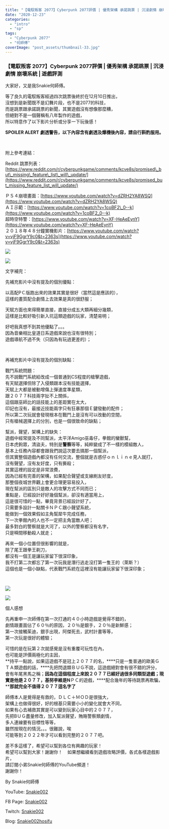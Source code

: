 ```yaml
---
title: "【電馭叛客 2077】Cyberpunk 2077評價 | 優秀架構 承諾跳票 | 沉浸劇情 崩壞系統 | 遊戲評測"
date: "2020-12-23"
categories: 
  - "intro"
  - "sp"
tags: 
  - "Cyberpunk 2077"
  - "何師傅"
coverImage: "post_assets/thumbnail-33.jpg"
---
```


### 【電馭叛客 2077】Cyberpunk 2077評價 | 優秀架構 承諾跳票 | 沉浸劇情 崩壞系統 | 遊戲評測


大家好，又是我Snakie何師傅。  

  
等了良久的電馭叛客經過四次跳票後終於在12月10日推出，  
沒想到是新聞既不是幻舞片段，也不是2077的科技，  
而是跳票跟承諾跳票的新聞，其實遊戲沒有想像那麼糟，  
但絕對不是一個聲稱有八年製作的遊戲，  
所以特意作了以下影片分析或分享一下玩後感！  

  
**SPOILER ALERT** **劇透警告，以下內容含有劇透及爆機後內容，請自行斟酌服用。**  

  
   

  
附上參考連結：  

  
Reddit 跳票列表：[https://www.reddit.com/r/cyberpunkgame/comments/kcve8s/promised\_but\_missing\_feature\_list\_will\_update/](https://www.reddit.com/r/cyberpunkgame/comments/kcve8s/promised_but_missing_feature_list_will_update/)  

  
ＰＳ４崩壞畫面：[https://www.youtube.com/watch?v=dZRH2YA8WSQ](https://www.youtube.com/watch?v=dZRH2YA8WSQ)  
ＡＩ示範：[https://www.youtube.com/watch?v=1coBF2\_0--k](https://www.youtube.com/watch?v=1coBF2_0--k)  
超時空特警：[https://www.youtube.com/watch?v=XF-HeAeEynY](https://www.youtube.com/watch?v=XF-HeAeEynY)  
２０１８年４８分鐘實機影片：[https://www.youtube.com/watch?v=vjF9GgrY9c0&t=2363s](https://www.youtube.com/watch?v=vjF9GgrY9c0&t=2363s)  

  
![](post_assets/photomode_14122020_035209-1024x576.png)  

  
![](post_assets/photomode_15122020_160327-1024x576.png)  

  
文字補完：  

  
先補充影片中沒有提及的個別優點：  

  
以高配PＣ版跑出來的效果其實是很好（當然這是應該的），  
這樣的畫質配合劇情上去效果是真的很舒服；  

  
天賦方面也來得簡單直接，直接分成五大類再細分幾類，  
這樣是比較好吸引新入坑這類遊戲的玩家，清楚易明；  

  
好吧我真想不到其他優點了。。。  
因為音樂相比皇道日系遊戲來說也沒有很特別；  
遊戲導航不過不失（只因為有玩過更差的）；  

  
   

  
再補充影片中沒有提及的個別缺點：  

  
戰鬥系統問題：  
先不說戰鬥系統給改成一個普通到CS程度的槍擊遊戲，  
有天賦選擇但除了入侵類跟本沒有技能選擇，  
天賦上大都是被動增傷上彈速度準星類，  
跟２０７７科技兩字扯不上關係，  
這個跟巫師比的話技能上的差距實在太大，  
印記也沒有，最接近技能兩字只有狂暴那個Ｅ鍵發動的配件；  
所以第二次玩就會發現根本在戰鬥上是沒有可以改動的空間，  
只有槍械選擇上的分別，也是一個很致命的缺點；  

  
幫派，聲望，架構上的缺失：  
遊戲中經常提及不同幫派，太平洋Amigo巫毒仔，拳館的蠻獸幫，  
日本虎鉤眾，清盜夫，特別是**警察**等等，純粹變成了不一樣的模組敵人，  
基本上任務內容都會跟我們說這次要去搞那一個幫派，  
但其實整個遊戲內都沒有任何交流，整個就是古惑仔ｏｎｌｉｎｅ見人就打，  
沒有聲望，沒有友好度，只有撕殺；  
其實這裡的設定是非常浪費，  
因為已經有完善的架構，如果配合聲望或支線刷友好度，  
那整個夜城世界觀上會更合理更容易投入，  
現在幫派的區別只是敵人的攻擊方式不同而已；  
重點是，已經設計好好幾個幫派，卻沒有適當用上，  
這是很可惜的一點，畢竟背景已經設計好了，  
只需要多設計一點關卡ＮＰＣ跟小聲望系統，  
能做到一個效果假如主角幫犀牛完成任務，  
下一次拳館內的人也不一定把主角當敵人吧；  
最多對白的警察就是大河了，以外的警察都沒有名字，  
只是𣊬間移動殺人就走；  

  
再來一個小位置但很影響的就是，  
除了尾王跟拳王剃刀，  
都沒有一個王是讓玩家留下很深印象，  
我不打第二次都忘了第一次玩我是潛行逃走沒打第一隻王的（萊斯？）  
這個也是一個小缺點，代表戰鬥系統在這裡沒有能讓玩家留下很深印象；  

  
   

  
**![](post_assets/Cyberpunk-glitch-1536x864-1-1024x576.png)**  

  
**![](post_assets/Cyberpunk-Keanu-1024x577.jpg)**  

  
個人感想  

  
先再重申一次師傅在第一次打通的４０小時遊戲是覺得不錯的，  
劇情跟畫面佔了６０％的原因，２０％是銀手，２０％是新鮮感；  
第一次接觸茱迪，銀手出現，阿傑死去，武村計畫等等，  
第一次玩是很好的體驗；  

  
可惜的是在玩第２次就感覺是沒有重覆可玩性在內，  
也可能是評價兩極化的主因，  
**持平一點說，如果這遊戲不是冠上２０７７的名，****只是一隻普通的歐美ＧＴＡ類遊戲的話，****先把閃退類ＢＵＧ不說，這遊戲絕對會有很不錯的評分，會有年尾黑馬之稱；****因為在這個程度上來說２０７７已經好過很多同類型遊戲；****現實是他是２０７７，基努李維是****N****ＰＣ的遊戲，****配合幾年的等待跳票再欺騙，****那就完全不值得２０７７這名字了**  

  
師傅本人是覺得是有救的，ＤＬＣ＋ＭＯＤ是很強大，  
架構上也做得很好，好的根基只需要小小的變化就會大不同，  
如果有心去補救其實是可以變到玩家心目中的２０７７，  
先把BＵＧ盡量修改，加入幫派聲望，賄賂警察類劇情，  
多人連線要有目標性等等，  
雖然按現在的情況。。。很難說，唉  
可能等到２０２２年才可以看到完整的２０７７吧。  

  
差不多這樣了，希望可以幫到各位有興趣的玩家！  
希望可以幫到大家！謝謝你！    如果想繼續看到遊戲攻略評價，各式各樣遊戲影片，  
請訂閱小弟Snakie何師傅的YouTube頻道！  
謝謝你！  

  
By Snakie何師傅  

  
YouTube: [Snakie002](https://www.youtube.com/c/Snakie002/)  

  
FB Page: [Snakie002](https://www.facebook.com/Snakie002/)  

  
Twitch: [Snakie002](https://www.twitch.tv/snakie002/)  

  
Blog: [Snakie002hosifu](https://snakie002hosifu.blog/)

